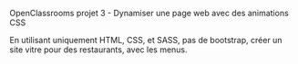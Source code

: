 OpenClassrooms projet 3 - Dynamiser une page web avec des animations CSS

En utilisant uniquement HTML, CSS, et SASS, pas de bootstrap, créer un site vitre pour des restaurants, avec les menus.
